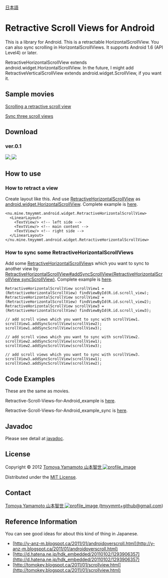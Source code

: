 [日本語](https://github.com/tmyymmt/Retractive-Scroll-Views-for-Android/blob/master/README.ja.md)

Retractive Scroll Views for Android
======================

This is a library for Android.
This is a retractable HorizontalScrollView.
You can also sync scrolling in HorizontalScrollViews.
It supports Android 1.6 (API Level4) or later.

RetractiveHorizontalScrollView extends android.widget.HorizontalScrollView.
In the future, I might add RetractiveVerticalScrollView extends android.widget.ScrollView, if you want it.

Sample movies
--------

[Scrolling a retractive scroll view](http://www.youtube.com/watch?v=k03AD98olUY)

[Sync three scroll views](http://www.youtube.com/watch?v=9KZgaGCwQgI)

Download
------

### ver.0.1 ###

[ ![](https://github.com/images/modules/download/zip.png) ](https://github.com/tmyymmt/Retractive-Scroll-Views-for-Android/zipball/0.1)
[ ![](https://github.com/images/modules/download/tar.png) ](https://github.com/tmyymmt/Retractive-Scroll-Views-for-Android/zipball/0.1)

How to use
------

### How to retract a view ###

Create layout like this. And use [RetractiveHorizontalScrollView][rhsv] as [android.widget.HorizontalScrollView][hsv]. Complete example is [here][ex1].

	<nu.mine.tmyymmt.android.widget.RetractiveHorizontalScrollView>
	  <LinearLayout>
	    <TextView/> <!-- left side -->
	    <TextView/> <!-- main content -->
	    <TextView/> <!-- right side -->
	  </LinearLayout>
	</nu.mine.tmyymmt.android.widget.RetractiveHorizontalScrollView>

### How to sync some RetractiveHorizontalScrollViews ###

Add some [RetractiveHorizontalScrollView][rhsv]s which you want to sync to another view by [RetractiveHorizontalScrollView#addSyncScrollView(RetractiveHorizontalScrollView syncScrollView)][rhsv]. Complete example is [here][ex2].

	RetractiveHorizontalScrollView scrollView1 = (RetractiveHorizontalScrollView) findViewById(R.id.scroll_view);
	RetractiveHorizontalScrollView scrollView2 = (RetractiveHorizontalScrollView) findViewById(R.id.scroll_view2);
	RetractiveHorizontalScrollView scrollView3 = (RetractiveHorizontalScrollView) findViewById(R.id.scroll_view3);
	
	// add scroll views which you want to sync with scrollView1.
	scrollView1.addSyncScrollView(scrollView2);
	scrollView1.addSyncScrollView(scrollView3);
	
	// add scroll views which you want to sync with scrollView2.
	scrollView2.addSyncScrollView(scrollView1);
	scrollView2.addSyncScrollView(scrollView3);
	
	// add scroll views which you want to sync with scrollView3.
	scrollView3.addSyncScrollView(scrollView1);
	scrollView3.addSyncScrollView(scrollView2);

Code Examples
--------

These are the same as movies.

Retractive-Scroll-Views-for-Android_example is [here][ex1].

Retractive-Scroll-Views-for-Android_example_sync is [here][ex2].

Javadoc
--------

Please see detail at [javadoc][rhsv].
  
License
----------
Copyright &copy; 2012 [ Tomoya Yamamoto 山本智世 ![profile_image] ][aboutme]

Distributed under the [MIT License](http://www.opensource.org/licenses/mit-license.php "MIT License").  

Contact
--------

[ Tomoya Yamamoto 山本智世 ![profile_image] ][aboutme] (tmyymmt+github@gmail.com)

Reference Information
--------

You can see good ideas for about this kind of thing in Japanese.

- [http://y-anz-m.blogspot.ca/2011/01/androidoverscroll.html](http://y-anz-m.blogspot.ca/2011/01/androidoverscroll.html)
- [http://d.hatena.ne.jp/hdk_embedded/20110102/1293906357](http://d.hatena.ne.jp/hdk_embedded/20110102/1293906357)
- [http://tomokey.blogspot.ca/2011/01/scrollview.html](http://tomokey.blogspot.ca/2011/01/scrollview.html)

[profile_image]: http://tmyymmt.mine.nu/profile/profile-sq_16.png "Profile Image"
[aboutme]: http://about.me/tmyymmt "about me"
[hsv]: http://developer.android.com/reference/android/widget/HorizontalScrollView.html
[rhsv]: http://tmyymmt.github.com/Retractive-Scroll-Views-for-Android/index.html?nu/mine/tmyymmt/android/widget/RetractiveHorizontalScrollView.html
[ex1]: https://github.com/tmyymmt/Retractive-Scroll-Views-for-Android/blob/master/Retractive-Scroll-Views-for-Android_example/
[ex2]: https://github.com/tmyymmt/Retractive-Scroll-Views-for-Android/blob/master/Retractive-Scroll-Views-for-Android_example_sync/
